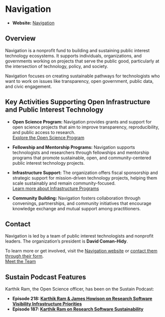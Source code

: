 # Navigation

- **Website:** [Navigation](https://www.navigation.org/)

## Overview

Navigation is a nonprofit fund to building and sustaining public interest technology ecosystems. It supports individuals, organizations, and governments working on projects that serve the public good, particularly at the intersection of technology, policy, and society.

Navigation focuses on creating sustainable pathways for technologists who want to work on issues like transparency, open government, public data, and civic engagement.

## Key Activities Supporting Open Infrastructure and Public Interest Technology

- **Open Science Program:** Navigation provides grants and support for open science projects that aim to improve transparency, reproducibility, and public access to research.  
  [Explore the Open Science Program](https://www.navigation.org/grants/open-science)

- **Fellowship and Mentorship Programs:** Navigation supports technologists and researchers through fellowships and mentorship programs that promote sustainable, open, and community-centered public interest technology projects.

- **Infrastructure Support:** The organization offers fiscal sponsorship and strategic support for mission-driven technology projects, helping them scale sustainably and remain community-focused.  
  [Learn more about Infrastructure Programs](https://www.navigation.org/grants/open-science)

- **Community Building:** Navigation fosters collaboration through convenings, partnerships, and community initiatives that encourage knowledge exchange and mutual support among practitioners.

## Contact

Navigation is led by a team of public interest technologists and nonprofit leaders. The organization’s president is **David Coman-Hidy**.

To learn more or get involved, visit the [Navigation website](https://www.navigation.org/) or [contact them through their form](https://www.navigation.org/contact).  
[Meet the Team](https://www.navigation.org/team)

## Sustain Podcast Features

Karthik Ram, the Open Science officer, has been on the Sustain Podcast:

- **Episode 218: [Karthik Ram & James Howison on Research Software Visibility Infrastructure Priorities](https://podcast.sustainoss.org/218)**
- **Episode 187: [Karthik Ram on Research Software Sustainability](https://podcast.sustainoss.org/187)**
